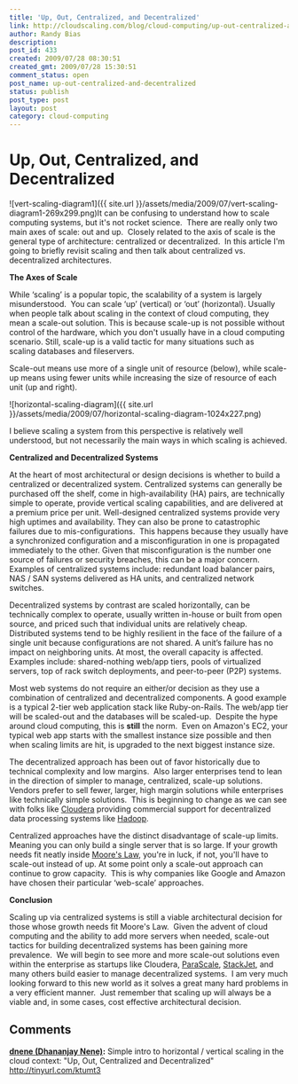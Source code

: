 ```yaml
---
title: 'Up, Out, Centralized, and Decentralized'
link: http://cloudscaling.com/blog/cloud-computing/up-out-centralized-and-decentralized/
author: Randy Bias
description: 
post_id: 433
created: 2009/07/28 08:30:51
created_gmt: 2009/07/28 15:30:51
comment_status: open
post_name: up-out-centralized-and-decentralized
status: publish
post_type: post
layout: post
category: cloud-computing
---
```


# Up, Out, Centralized, and Decentralized

![vert-scaling-diagram1]({{ site.url }}/assets/media/2009/07/vert-scaling-diagram1-269x299.png)It can be confusing to understand how to scale computing systems, but it's not rocket science.  There are really only two main axes of scale: out and up.  Closely related to the axis of scale is the general type of architecture: centralized or decentralized.  In this article I'm going to briefly revisit scaling and then talk about centralized vs. decentralized architectures. 

**The Axes of Scale**

While ‘scaling’ is a popular topic, the scalability of a system is largely misunderstood.  You can scale ‘up’ (vertical) or ‘out’ (horizontal). Usually when people talk about scaling in the context of cloud computing, they mean a scale-out solution. This is because scale-up is not possible without control of the hardware, which you don't usually have in a cloud computing scenario. Still, scale-up is a valid tactic for many situations such as scaling databases and fileservers.

Scale-out means use more of a single unit of resource (below), while scale-up means using fewer units while increasing the size of resource of each unit (up and right).

![horizontal-scaling-diagram]({{ site.url }}/assets/media/2009/07/horizontal-scaling-diagram-1024x227.png)

I believe scaling a system from this perspective is relatively well understood, but not necessarily the main ways in which scaling is achieved.

**Centralized and Decentralized Systems**

At the heart of most architectural or design decisions is whether to build a centralized or decentralized system. Centralized systems can generally be purchased off the shelf, come in high-availability (HA) pairs, are technically simple to operate, provide vertical scaling capabilities, and are delivered at a premium price per unit. Well-designed centralized systems provide very high uptimes and availability. They can also be prone to catastrophic failures due to mis-configurations.  This happens because they usually have a synchronized configuration and a misconfiguration in one is propagated immediately to the other. Given that misconfiguration is the number one source of failures or security breaches, this can be a major concern. Examples of centralized systems include: redundant load balancer pairs, NAS / SAN systems delivered as HA units, and centralized network switches.

Decentralized systems by contrast are scaled horizontally, can be technically complex to operate, usually written in-house or built from open source, and priced such that individual units are relatively cheap. Distributed systems tend to be highly resilient in the face of the failure of a single unit because configurations are not shared. A unit’s failure has no impact on neighboring units. At most, the overall capacity is affected. Examples include: shared-nothing web/app tiers, pools of virtualized servers, top of rack switch deployments, and peer-to-peer (P2P) systems.

Most web systems do not require an either/or decision as they use a combination of centralized and decentralized components. A good example is a typical 2-tier web application stack like Ruby-on-Rails. The web/app tier will be scaled-out and the databases will be scaled-up.  Despite the hype around cloud computing, this is **still** the norm.  Even on Amazon's EC2, your typical web app starts with the smallest instance size possible and then when scaling limits are hit, is upgraded to the next biggest instance size.

The decentralized approach has been out of favor historically due to technical complexity and low margins.  Also larger enterprises tend to lean in the direction of simpler to manage, centralized, scale-up solutions. Vendors prefer to sell fewer, larger, high margin solutions while enterprises like technically simple solutions.  This is beginning to change as we can see with folks like [Cloudera](http://www.cloudera.com) providing commercial support for decentralized data processing systems like [Hadoop](http://en.wikipedia.org/wiki/Hadoop).

Centralized approaches have the distinct disadvantage of scale-up limits. Meaning you can only build a single server that is so large. If your growth needs fit neatly inside [Moore's Law](http://en.wikipedia.org/wiki/Moores_Law), you're in luck, if not, you'll have to scale-out instead of up. At some point only a scale-out approach can continue to grow capacity.  This is why companies like Google and Amazon have chosen their particular ‘web-scale’ approaches.

**Conclusion**

Scaling up via centralized systems is still a viable architectural decision for those whose growth needs fit Moore's Law.  Given the advent of cloud computing and the ability to add more servers when needed, scale-out tactics for building decentralized systems has been gaining more prevalence.  We will begin to see more and more scale-out solutions even within the enterprise as startups like Cloudera, [ParaScale](http://www.parascale.com), [StackJet](http://www.stackjet.com/), and many others build easier to manage decentralized systems.  I am very much looking forward to this new world as it solves a great many hard problems in a very efficient manner.  Just remember that scaling up will always be a viable and, in some cases, cost effective architectural decision.

## Comments

**[dnene (Dhananjay Nene)](#192 "2009-08-07 04:12:30"):** Simple intro to horizontal / vertical scaling in the cloud context: "Up, Out, Centralized and Decentralized" http://tinyurl.com/ktumt3

